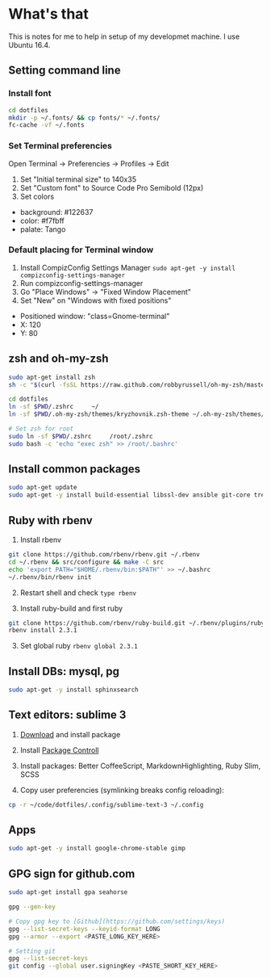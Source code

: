 # What's that

This is notes for me to help in setup of my developmet machine. I use Ubuntu 16.4.

## Setting command line

### Install font

```sh
cd dotfiles
mkdir -p ~/.fonts/ && cp fonts/* ~/.fonts/
fc-cache -vf ~/.fonts
```

### Set Terminal preferencies

Open Terminal -> Preferencies -> Profiles -> Edit

1. Set "Initial terminal size" to 140x35
2. Set "Custom font" to Source Code Pro Semibold (12px)
3. Set colors
  - background: #122637
  - color: #f7fbff
  - palate: Tango

### Default placing for Terminal window

1. Install CompizConfig Settings Manager `sudo apt-get -y install compizconfig-settings-manager`
2. Run compizconfig-settings-manager
3. Go "Place Windows" -> "Fixed Window Placement"
4. Set "New" on "Windows with fixed positions"
  - Positioned window: "class=Gnome-terminal"
  - X: 120
  - Y: 80

## zsh and oh-my-zsh

```sh
sudo apt-get install zsh
sh -c "$(curl -fsSL https://raw.github.com/robbyrussell/oh-my-zsh/master/tools/install.sh)"

cd dotfiles
ln -sf $PWD/.zshrc     ~/
ln -sf $PWD/.oh-my-zsh/themes/kryzhovnik.zsh-theme ~/.oh-my-zsh/themes/

# Set zsh for root
sudo ln -sf $PWD/.zshrc     /root/.zshrc
sudo bash -c 'echo "exec zsh" >> /root/.bashrc'
```

## Install common packages

```sh
sudo apt-get update
sudo apt-get -y install build-essential libssl-dev ansible git-core tree unrar nodejs
```

## Ruby with rbenv

1. Install rbenv

```sh
git clone https://github.com/rbenv/rbenv.git ~/.rbenv
cd ~/.rbenv && src/configure && make -C src
echo 'export PATH="$HOME/.rbenv/bin:$PATH"' >> ~/.bashrc
~/.rbenv/bin/rbenv init
```

2. Restart shell and check `type rbenv`

3. Install ruby-build and first ruby

```sh
git clone https://github.com/rbenv/ruby-build.git ~/.rbenv/plugins/ruby-build
rbenv install 2.3.1
```

3. Set global ruby `rbenv global 2.3.1`

## Install DBs: mysql, pg

```sh
sudo apt-get -y install sphinxsearch
```

## Text editors: sublime 3

1. [Download](https://www.sublimetext.com/3) and install package

2. Install [Package Controll](https://packagecontrol.io/installation)

3. Install packages: Better CoffeeScript, MarkdownHighlighting, Ruby Slim, SCSS

4. Copy user preferencies (symlinking breaks config reloading):

```sh
cp -r ~/code/dotfiles/.config/sublime-text-3 ~/.config 
```

## Apps

```sh
sudo apt-get -y install google-chrome-stable gimp
```

## GPG sign for github.com

```sh
sudo apt-get install gpa seahorse

gpg --gen-key

# Copy gpg key to [Github](https://github.com/settings/keys)
gpg --list-secret-keys --keyid-format LONG
gpg --armor --export <PASTE_LONG_KEY_HERE>

# Setting git
gpg --list-secret-keys
git config --global user.signingKey <PASTE_SHORT_KEY_HERE>
```
